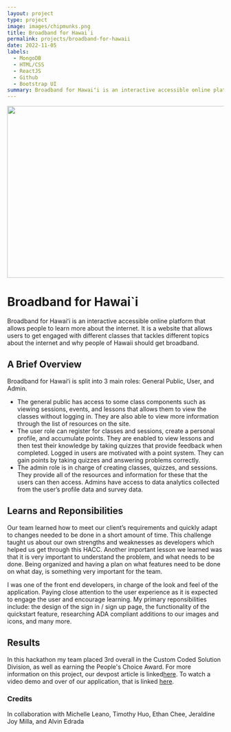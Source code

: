 ```yaml
---
layout: project
type: project
image: images/chipmunks.png
title: Broadband for Hawai`i
permalink: projects/broadband-for-hawaii
date: 2022-11-05
labels:
  - MongoDB
  - HTML/CSS
  - ReactJS
  - Github
  - Bootstrap UI
summary: Broadband for Hawaiʻi is an interactive accessible online platform that allows people to learn more about the internet. It is a website that allows users to get engaged with different classes that tackles different topics about the internet and why people of Hawaii should get broadband.
---
```


<img src="../images/hacc.jpg" width="750" height="400"/>

# Broadband for Hawai`i

Broadband for Hawaiʻi is an interactive accessible online platform that allows people to learn more about the internet. It is a website that allows users to get engaged with different classes that tackles different topics about the internet and why people of Hawaii should get broadband.

## A Brief Overview

Broadband for Hawaiʻi is split into 3 main roles: General Public, User, and Admin. 
- The general public has access to some class components such as viewing sessions, events, and lessons that allows them to view the classes without logging in. They are also able to view more information through the list of resources on the site.
- The user role can register for classes and sessions, create a personal profile, and accumulate points. They are enabled to view lessons and then test their knowledge by taking quizzes that provide feedback when completed. Logged in users are motivated with a point system. They can gain points by taking quizzes and answering problems correctly.
- The admin role is in charge of creating classes, quizzes, and sessions. They provide all of the resources and information for these that the users can then access. Admins have access to data analytics collected from the user’s profile data and survey data.

## Learns and Reponsibilities

Our team learned how to meet our client’s requirements and quickly adapt to changes needed to be done in a short amount of time. This challenge taught us about our own strengths and weaknesses as developers which helped us get through this HACC. Another important lesson we learned was that it is very important to understand the problem, and what needs to be done. Being organized and having a plan on what features need to be done on what day, is something very important for the team.

I was one of the front end developers, in charge of the look and feel of the application. Paying close attention to the user experience as it is expected to engage the user and encourage learning. My primary reponsibilities include: the design of the sign in / sign up page, the functionality of the quickstart feature, researching ADA compliant additions to our images and icons, and many more. 

## Results

In this hackathon my team placed 3rd overall in the Custom Coded Solution Division, as well as earning the People's Choice Award. For more information on this project, our devpost article is linked<a href="https://devpost.com/software/chipmunks">here</a>. To watch a video demo and over of our application, that is linked <a href="https://www.youtube.com/watch?v=ICR5q8FrtbE&feature=emb_logo">here</a>.

### Credits

In collaboration with Michelle Leano, Timothy Huo, Ethan Chee, Jeraldine Joy Milla, and Alvin Edrada